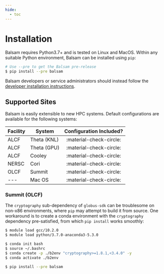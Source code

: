 ```yaml
---
hide:
  - toc
---
```


# Installation

Balsam requires Python3.7+ and is tested on Linux and MacOS.
Within any suitable Python environment, Balsam can be installed using `pip`:

```bash
# Use --pre to get the Balsam pre-release
$ pip install --pre balsam
```

Balsam developers or service administrators should instead follow the [developer installation instructions](../development/contributing.md).

## Supported Sites

Balsam is easily extensible to new HPC systems. Default configurations are available for the following systems:

| Facility | System | Configuration Included? |
|----------|--------|:------------------------:|
| ALCF     | Theta (KNL) | :material-check-circle:  |
| ALCF     | Theta (GPU) | :material-check-circle:  |
| ALCF     | Cooley | :material-check-circle:  |
| NERSC     | Cori | :material-check-circle:  |
| OLCF     | Summit | :material-check-circle:  |
| ---     | Mac OS | :material-check-circle:  |


### Summit (OLCF)

The `cryptography` sub-dependency of `globus-sdk` can be troublesome on non-x86 environments, where 
`pip` may attempt to build  it from source.  One workaround is to create a conda environment with the 
`cryptography` dependency pre-satisfied, from which `pip install` works smoothly:

```bash
$ module load gcc/10.2.0
$ module load python/3.7.0-anaconda3-5.3.0

$ conda init bash
$ source ~/.bashrc
$ conda create -p ./b2env "cryptography>=1.8.1,<3.4.0" -y
$ conda activate ./b2env

$ pip install --pre balsam
```